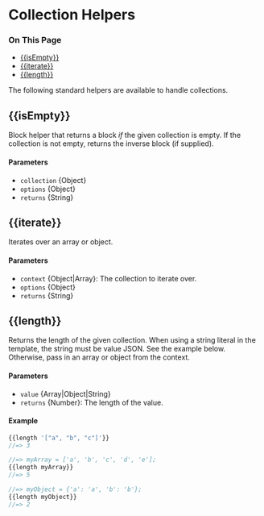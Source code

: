 <h1>Collection Helpers</h1>

<div class="otp" id="no-index">
	<h3> On This Page </h3>
	<ul>
    <li><a href="#handlebars_isempty">{{isEmpty}}</a></li>
    <li><a href="#handlebars_iterate">{{iterate}}</a></li>
    <li><a href="#handlebars_length">{{length}}</a></li>
	</ul>
</div>

<a href='#handlebars_isempty' aria-hidden='true' class='block-anchor'  id='handlebars_isempty'></a>

The following standard helpers are available to handle collections.

## {{isEmpty}}

Block helper that returns a block *if* the given collection is empty. If the collection is not empty, returns the inverse block (if supplied).

#### Parameters

* `collection` {Object}
* `options` {Object}
* `returns` {String}



<a href='#handlebars_iterate' aria-hidden='true' class='block-anchor'  id='handlebars_iterate'></a>

## {{iterate}}

Iterates over an array or object.

#### Parameters

* `context` {Object|Array}: The collection to iterate over.
* `options` {Object}
* `returns` {String}



<a href='#handlebars_length' aria-hidden='true' class='block-anchor'  id='handlebars_length'></a>

## {{length}}

Returns the length of the given collection. When using a string literal in the template, the string must be value JSON. See the example below. Otherwise, pass in an array or object from the context.

#### Parameters

* `value` {Array|Object|String}
* `returns` {Number}: The length of the value.

#### Example

<!--
title: ""
subtitle: ""
lineNumbers: true
-->

```js
{{length '["a", "b", "c"]'}}
//=> 3

//=> myArray = ['a', 'b', 'c', 'd', 'e'];
{{length myArray}}
//=> 5

//=> myObject = {'a': 'a', 'b': 'b'};
{{length myObject}}
//=> 2
```

